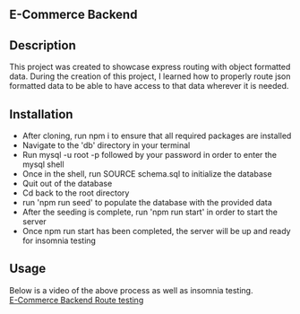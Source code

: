 ## E-Commerce Backend

## Description
This project was created to showcase express routing with object formatted data. During the creation of this project, I learned how to properly route json formatted data to be able to have access to that data wherever it is needed.

## Installation

- After cloning, run npm i to ensure that all required packages are installed
- Navigate to the 'db' directory in your terminal
- Run mysql -u root -p followed by your password in order to enter the mysql shell
- Once in the shell, run SOURCE schema.sql to initialize the database
- Quit out of the database
- Cd back to the root directory
- run 'npm run seed' to populate the database with the provided data
- After the seeding is complete, run 'npm run start' in order to start the server
- Once npm run start has been completed, the server will be up and ready for insomnia testing

## Usage

Below is a video of the above process as well as insomnia testing.  
[E-Commerce Backend Route testing](https://user-images.githubusercontent.com/111029572/216674597-3cbcdea4-8ce4-45e7-9288-23f56000244c.webm)
